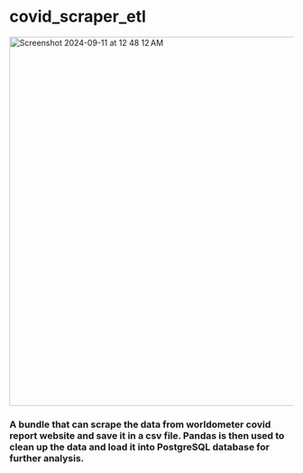 # covid_scraper_etl
<img width="654" alt="Screenshot 2024-09-11 at 12 48 12 AM" src="https://github.com/user-attachments/assets/ad3360b2-c194-4581-841a-ede784e1ff8e">

### A bundle that can scrape the data from worldometer covid report website and save it in a csv file. Pandas is then used to clean up the data and load it into PostgreSQL database for further analysis.




